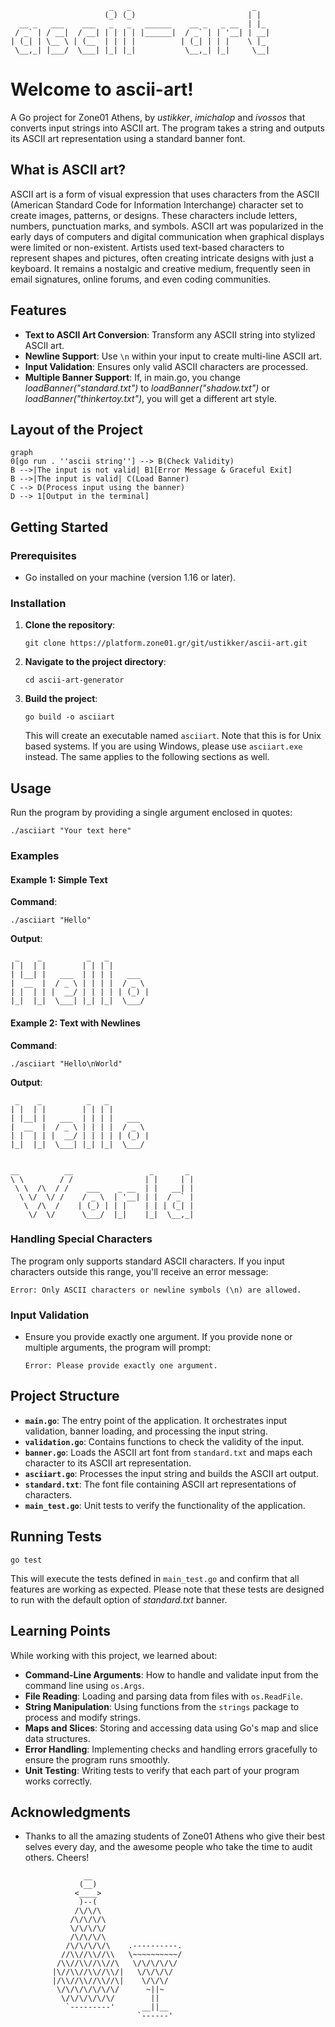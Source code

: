                           _   _                           _    
                         (_) (_)                         | |
      __ _   ___    ___   _   _   ______    __ _   _ __  | |_
     / _` | / __|  / __| | | | | |______|  / _` | | '__| | __|
    | (_| | \__ \ | (__  | | | |          | (_| | | |    \ |_
     \__,_| |___/  \___| |_| |_|           \__,_| |_|     \__|


# Welcome to ascii-art!

A Go project for Zone01 Athens, by *ustikker*, *imichalop* and *ivossos* that converts input strings into ASCII art. The program takes a string and outputs its ASCII art representation using a standard banner font.

## What is ASCII art?

ASCII art is a form of visual expression that uses characters from the ASCII (American Standard Code for Information Interchange) character set to create images, patterns, or designs. These characters include letters, numbers, punctuation marks, and symbols. ASCII art was popularized in the early days of computers and digital communication when graphical displays were limited or non-existent. Artists used text-based characters to represent shapes and pictures, often creating intricate designs with just a keyboard. It remains a nostalgic and creative medium, frequently seen in email signatures, online forums, and even coding communities.

## Features

-   **Text to ASCII Art Conversion**: Transform any ASCII string into stylized ASCII art.
-   **Newline Support**: Use `\n` within your input to create multi-line ASCII art.
-   **Input Validation**: Ensures only valid ASCII characters are processed.
-  **Multiple Banner Support**: If, in main.go, you change *loadBanner("standard.txt")* to *loadBanner("shadow.txt")* or *loadBanner("thinkertoy.txt")*, you will get a different art style.


## Layout of the Project

```mermaid
graph 
0[go run . ''ascii string''] --> B(Check Validity)
B -->|The input is not valid| B1[Error Message & Graceful Exit]
B -->|The input is valid| C(Load Banner)
C --> D(Process input using the banner)
D --> 1[Output in the terminal]
```
## Getting Started

### Prerequisites

-   Go installed on your machine (version 1.16 or later).

### Installation

1.  **Clone the repository**:
      
    `git clone https://platform.zone01.gr/git/ustikker/ascii-art.git` 
    
2.  **Navigate to the project directory**:
    
       `cd ascii-art-generator` 
    
3.  **Build the project**:

	 `go build -o asciiart` 
    
    This will create an executable named `asciiart`. Note that this is for Unix based systems. If you are using Windows, please use `asciiart.exe` instead. The same applies to the following sections as well.
    

## Usage

Run the program by providing a single argument enclosed in quotes:

`./asciiart "Your text here"` 

### Examples

#### Example 1: Simple Text

**Command**:

`./asciiart "Hello"` 

**Output**:

     _    _          _   _          
    | |  | |        | | | |         
    | |__| |   ___  | | | |   ___   
    |  __  |  / _ \ | | | |  / _ \  
    | |  | | |  __/ | | | | | (_) | 
    |_|  |_|  \___| |_| |_|  \___/  
                                


#### Example 2: Text with Newlines

**Command**:

`./asciiart "Hello\nWorld"` 

**Output**:

     _    _          _   _
    | |  | |        | | | |
    | |__| |   ___  | | | |   ___
    |  __  |  / _ \ | | | |  / _ \
    | |  | | |  __/ | | | | | (_) |
    |_|  |_|  \___| |_| |_|  \___/
    
    
    __          __                 _       _
    \ \        / /                | |     | |
     \ \  /\  / /    ___    _ __  | |   __| |
      \ \/  \/ /    / _ \  | '__| | |  / _` |
       \  /\  /    | (_) | | |    | | | (_| |
        \/  \/      \___/  |_|    |_|  \__,_|
                               
                               

### Handling Special Characters

The program only supports standard ASCII characters. If you input characters outside this range, you'll receive an error message:

`Error: Only ASCII characters or newline symbols (\n) are allowed.` 

### Input Validation

-   Ensure you provide exactly one argument. If you provide none or multiple arguments, the program will prompt:
    
    `Error: Please provide exactly one argument.` 
    

## Project Structure

-   **`main.go`**: The entry point of the application. It orchestrates input validation, banner loading, and processing the input string.
-   **`validation.go`**: Contains functions to check the validity of the input.
-   **`banner.go`**: Loads the ASCII art font from `standard.txt` and maps each character to its ASCII art representation.
-   **`asciiart.go`**: Processes the input string and builds the ASCII art output.
-   **`standard.txt`**: The font file containing ASCII art representations of characters.
-   **`main_test.go`**: Unit tests to verify the functionality of the application.

## Running Tests

`go test` 

This will execute the tests defined in `main_test.go` and confirm that all features are working as expected. Please note that these tests are designed to run with the default option of *standard.txt* banner.

## Learning Points

While working with this project, we learned about:

-   **Command-Line Arguments**: How to handle and validate input from the command line using `os.Args`.
-   **File Reading**: Loading and parsing data from files with `os.ReadFile`.
-   **String Manipulation**: Using functions from the `strings` package to process and modify strings.
-   **Maps and Slices**: Storing and accessing data using Go's map and slice data structures.
-   **Error Handling**: Implementing checks and handling errors gracefully to ensure the program runs smoothly.
-   **Unit Testing**: Writing tests to verify that each part of your program works correctly.

## Acknowledgments

-   Thanks to all the amazing students of Zone01 Athens who give their best selves every day, and the awesome people who take the time to audit others. Cheers!

                     __ 
                    (__)
                   <____>
                    )--(
                   /\/\/\
                  /\/\/\/\
                  \/\/\/\/
                  /\/\/\/\
                 /\/\/\/\/\    .----------.
                //\\//\\//\\   \~~~~~~~~~~/
               /\\//\\//\\//\   \/\/\/\/\/
              |\//\\//\\//\\/|   \/\/\/\/
              |/\\//\\//\\//\|    \/\/\/
               \/\/\/\/\/\/\/      ~||~
                \/\/\/\/\/\/        ||
                 `---------'      __||__
                                 `------'


